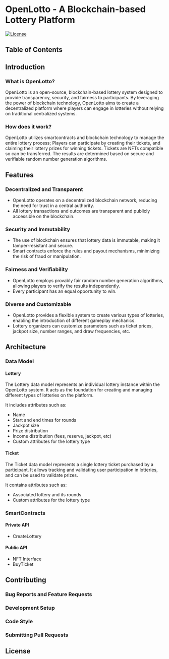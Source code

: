 # OpenLotto - A Blockchain-based Lottery Platform

[![License](https://img.shields.io/badge/license-MIT-blue.svg)](https://opensource.org/licenses/MIT)

## Table of Contents

## Introduction

### What is OpenLotto?

OpenLotto is an open-source, blockchain-based lottery system designed to provide transparency, security, and fairness to participants. By leveraging the power of blockchain technology, OpenLotto aims to create a decentralized platform where players can engage in lotteries without relying on traditional centralized systems.

### How does it work?

OpenLotto utilizes smartcontracts and blockchain technology to manage the entire lottery process; Players can participate by creating their tickets, and claiming their lottery prizes for winning tickets. Tickets are NFTs compatible so can be transferred. The results are determined based on secure and verifiable random number generation algorithms.

## Features

### Decentralized and Transparent

- OpenLotto operates on a decentralized blockchain network, reducing the need for trust in a central authority.
- All lottery transactions and outcomes are transparent and publicly accessible on the blockchain.

### Security and Immutability

- The use of blockchain ensures that lottery data is immutable, making it tamper-resistant and secure.
- Smart contracts enforce the rules and payout mechanisms, minimizing the risk of fraud or manipulation.

### Fairness and Verifiability

- OpenLotto employs provably fair random number generation algorithms, allowing players to verify the results independently.
- Every participant has an equal opportunity to win.

### Diverse and Customizable
- OpenLotto provides a flexible system to create various types of lotteries, enabling the introduction of different gameplay mechanics.
- Lottery organizers can customize parameters such as ticket prices, jackpot size, number ranges, and draw frequencies, etc.

## Architecture

### Data Model

#### Lottery

The Lottery data model represents an individual lottery instance within the OpenLotto system. It acts as the foundation for creating and managing different types of lotteries on the platform.

It includes attributes such as:
- Name
- Start and end times for rounds
- Jackpot size
- Prize distribution
- Income distribution (fees, reserve, jackpot, etc)
- Custom attributes for the lottery type

#### Ticket

The Ticket data model represents a single lottery ticket purchased by a participant. It allows tracking and validating user participation in lotteries, and can be used to validate prizes.

It contains attributes such as:
- Associated lottery and its rounds
- Custom attributes for the lottery type

### SmartContracts

#### Private API

- CreateLottery

#### Public API

- NFT Interface
- BuyTicket


## Contributing

### Bug Reports and Feature Requests

### Development Setup

### Code Style

### Submitting Pull Requests

## License